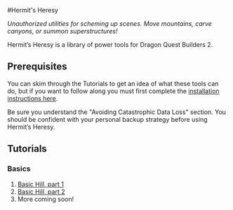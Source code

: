 #Hermit's Heresy

*Unauthorized utilities for scheming up scenes. Move mountains, carve canyons, or summon superstructures!*

Hermit’s Heresy is a library of power tools for Dragon Quest Builders 2.

## Prerequisites
You can skim through the Tutorials to get an idea of what these tools can do, but if you want to follow along
you must first complete the [installation instructions here](https://docs.racket-lang.org/hermits-heresy/index.html).

Be sure you understand the "Avoiding Catastrophic Data Loss" section. You should be confident with your personal backup strategy before using Hermit’s Heresy.

## Tutorials
### Basics
1. [Basic Hill, part 1](tutorials/basic-hill-1.html)
1. [Basic Hill, part 2](tutorials/basic-hill-2.html)
1. More coming soon!
